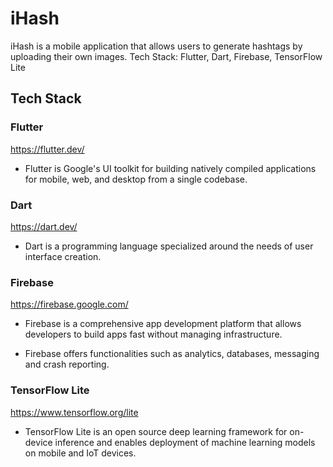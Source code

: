 # iHash

iHash is a mobile application that allows users to generate hashtags by uploading their own images.
Tech Stack: Flutter, Dart, Firebase, TensorFlow Lite

## Tech Stack

### Flutter

https://flutter.dev/

- Flutter is Google's UI toolkit for building natively compiled applications for mobile, web, and desktop from a single codebase. 

### Dart

https://dart.dev/

- Dart is a programming language specialized around the needs of user interface creation.

### Firebase

https://firebase.google.com/

- Firebase is a comprehensive app development platform that allows developers to build apps fast without managing infrastructure. 

- Firebase offers functionalities such as analytics, databases, messaging and crash reporting.

### TensorFlow Lite

https://www.tensorflow.org/lite

- TensorFlow Lite is an open source deep learning framework for on-device inference and enables deployment of machine learning models on mobile and IoT devices.
